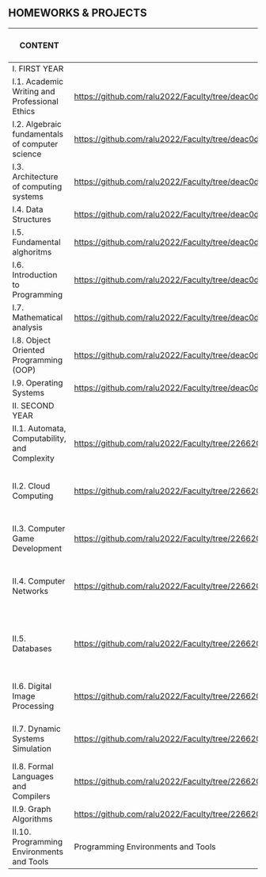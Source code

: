 HOMEWORKS & PROJECTS 
---------------------------------------------------------

|    CONTENT    |    LINK       | DESCRIPTION | PROGRAMMING LANGUAGE AND TOOLS|
|---------------|---------------|-------------|----------|
| I. FIRST YEAR |                                        |
| I.1. Academic Writing and Professional Ethics|https://github.com/ralu2022/Faculty/tree/deac0ddaa06cb44f8423f8fd1f4edd0ff30f8b75/Academic%20Writing%20and%20Professional%20Ethics| |-|
| I.2. Algebraic fundamentals of computer science|https://github.com/ralu2022/Faculty/tree/deac0ddaa06cb44f8423f8fd1f4edd0ff30f8b75/Algebraic%20fundamentals%20of%20computer%20science | |-| 
| I.3. Architecture of computing systems|https://github.com/ralu2022/Faculty/tree/deac0ddaa06cb44f8423f8fd1f4edd0ff30f8b75/Architecture%20of%20computing%20systems | |-|
| I.4. Data Structures|https://github.com/ralu2022/Faculty/tree/deac0ddaa06cb44f8423f8fd1f4edd0ff30f8b75/Data%20Structures| |C++|
| I.5. Fundamental alghoritms|https://github.com/ralu2022/Faculty/tree/deac0ddaa06cb44f8423f8fd1f4edd0ff30f8b75/Fundamental%20Alghoritms| |C++|
| I.6. Introduction to Programming|https://github.com/ralu2022/Faculty/tree/deac0ddaa06cb44f8423f8fd1f4edd0ff30f8b75/Introduction%20to%20Programming| |C|            
| I.7. Mathematical analysis|https://github.com/ralu2022/Faculty/tree/deac0ddaa06cb44f8423f8fd1f4edd0ff30f8b75/Mathematical%20analysis| |-|
| I.8. Object Oriented Programming (OOP)|https://github.com/ralu2022/Faculty/tree/deac0ddaa06cb44f8423f8fd1f4edd0ff30f8b75/Object%20Oriented%20Programming%20(OOP)| |C++|
| I.9. Operating Systems|https://github.com/ralu2022/Faculty/tree/deac0ddaa06cb44f8423f8fd1f4edd0ff30f8b75/Operating%20Systems| |-|
| II. SECOND YEAR |                                        |
| II.1. Automata, Computability, and Complexity|https://github.com/ralu2022/Faculty/tree/2266200c55a6b1f01d9ad8fcbf12001c44a2f22f/Automata%2C%20Computability%2C%20and%20Complexity|Deep dive into genetic and nature based algorithms|C++|
| II.2. Cloud Computing|https://github.com/ralu2022/Faculty/tree/2266200c55a6b1f01d9ad8fcbf12001c44a2f22f/Cloud%20Computing|Konwledgment about IAAS, PAAS, SAAS and Google Cloud Platform|-|
| II.3. Computer Game Development|https://github.com/ralu2022/Faculty/tree/2266200c55a6b1f01d9ad8fcbf12001c44a2f22f/Computer%20Game%20Development|Basic learning about game programming in Java|VRML, Greenfoot, Gimp|
| II.4. Computer Networks|https://github.com/ralu2022/Faculty/tree/2266200c55a6b1f01d9ad8fcbf12001c44a2f22f/Computer%20Networks|Basic knowledge about computer networks|C++, Java|
| II.5. Databases| https://github.com/ralu2022/Faculty/tree/2266200c55a6b1f01d9ad8fcbf12001c44a2f22f/Databases|CRUD operations on databases, including data manipulation functions|Sql, MySQL|
| II.6. Digital Image Processing|https://github.com/ralu2022/Faculty/tree/2266200c55a6b1f01d9ad8fcbf12001c44a2f22f/Digital%20Image%20Processing|Algorithms design for image processing|C#|
| II.7. Dynamic Systems Simulation|https://github.com/ralu2022/Faculty/tree/2266200c55a6b1f01d9ad8fcbf12001c44a2f22f/Dynamic%20Systems%20Simulation|Differential equations solved in Python|Python, Jupiter|
| II.8. Formal Languages and Compilers|https://github.com/ralu2022/Faculty/tree/2266200c55a6b1f01d9ad8fcbf12001c44a2f22f/Formal%20Languages%20and%20Compilers|Finite automata, regex|C++|
| II.9. Graph Algorithms|https://github.com/ralu2022/Faculty/tree/2266200c55a6b1f01d9ad8fcbf12001c44a2f22f/Graph%20Algorithms|Graph theory and algorithms|C++|
| II.10. Programming Environments and Tools|Programming Environments and Tools|

